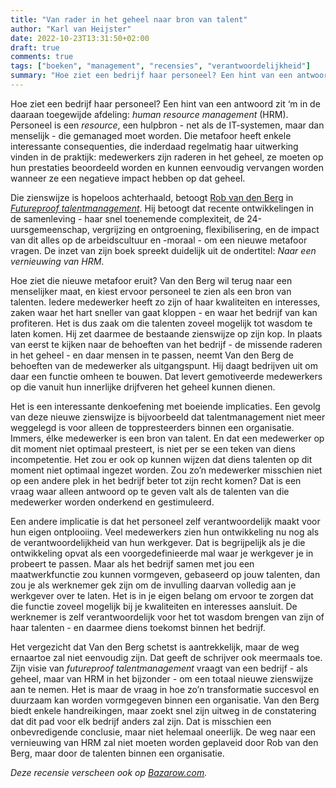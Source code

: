 ```yaml
---
title: "Van rader in het geheel naar bron van talent"
author: "Karl van Heijster"
date: 2022-10-23T13:31:50+02:00
draft: true
comments: true
tags: ["boeken", "management", "recensies", "verantwoordelijkheid"]
summary: "Hoe ziet een bedrijf haar personeel? Een hint van een antwoord zit ‘m in de daaraan toegewijde afdeling: *human resource management* (HRM). Personeel is een *resource*, een hulpbron - net als de IT-systemen, maar dan menselijk - die gemanaged moet worden. Die metafoor heeft enkele interessante consequenties, die inderdaad regelmatig haar uitwerking vinden in de praktijk: medewerkers zijn raderen in het geheel, ze moeten op hun prestaties beoordeeld worden en kunnen eenvoudig vervangen worden wanneer ze een negatieve impact hebben op dat geheel. Die zienswijze is hopeloos achterhaald, betoogt Rob van den Berg in *Futureproof talentmanagement*."
---
```


Hoe ziet een bedrijf haar personeel? Een hint van een antwoord zit ‘m in de daaraan toegewijde afdeling: *human resource management* (HRM). Personeel is een *resource*, een hulpbron - net als de IT-systemen, maar dan menselijk - die gemanaged moet worden. Die metafoor heeft enkele interessante consequenties, die inderdaad regelmatig haar uitwerking vinden in de praktijk: medewerkers zijn raderen in het geheel, ze moeten op hun prestaties beoordeeld worden en kunnen eenvoudig vervangen worden wanneer ze een negatieve impact hebben op dat geheel.


Die zienswijze is hopeloos achterhaald, betoogt [Rob van den Berg](https://www.linkedin.com/in/rob-van-den-berg-7b05181/) in [*Futureproof talentmanagement*](https://www.boomhogeronderwijs.nl/auteur/110-3890_Berg/100-10657_Futureproof-talentmanagement). Hij betoogt dat recente ontwikkelingen in de samenleving - haar snel toenemende complexiteit, de 24-uursgemeenschap, vergrijzing en ontgroening, flexibilisering, en de impact van dit alles op de arbeidscultuur en -moraal - om een nieuwe metafoor vragen. De inzet van zijn boek spreekt duidelijk uit de ondertitel: *Naar een vernieuwing van HRM*. 


Hoe ziet die nieuwe metafoor eruit? Van den Berg wil terug naar een menselijker maat, en kiest ervoor personeel te zien als een bron van talenten. Iedere medewerker heeft zo zijn of haar kwaliteiten en interesses, zaken waar het hart sneller van gaat kloppen - en waar het bedrijf van kan profiteren. Het is dus zaak om die talenten zoveel mogelijk tot wasdom te laten komen. Hij zet daarmee de bestaande zienswijze op zijn kop. In plaats van eerst te kijken naar de behoeften van het bedrijf - de missende raderen in het geheel - en daar mensen in te passen, neemt Van den Berg de behoeften van de medewerker als uitgangspunt. Hij daagt bedrijven uit om daar een functie omheen te bouwen. Dat levert gemotiveerde medewerkers op die vanuit hun innerlijke drijfveren het geheel kunnen dienen.


Het is een interessante denkoefening met boeiende implicaties. Een gevolg van deze nieuwe zienswijze is bijvoorbeeld dat talentmanagement niet meer weggelegd is voor alleen de toppresteerders binnen een organisatie. Immers, élke medewerker is een bron van talent. En dat een medewerker op dit moment niet optimaal presteert, is niet per se een teken van diens incompetentie. Het zou er ook op kunnen wijzen dat diens talenten op dit moment niet optimaal ingezet worden. Zou zo’n medewerker misschien niet op een andere plek in het bedrijf beter tot zijn recht komen? Dat is een vraag waar alleen antwoord op te geven valt als de talenten van die medewerker worden onderkend en gestimuleerd.


Een andere implicatie is dat het personeel zelf verantwoordelijk maakt voor hun eigen ontplooiing. Veel medewerkers zien hun ontwikkeling nu nog als de verantwoordelijkheid van hun werkgever. Dat is begrijpelijk als je die ontwikkeling opvat als een voorgedefinieerde mal waar je werkgever je in probeert te passen. Maar als het bedrijf samen met jou een maatwerkfunctie zou kunnen vormgeven, gebaseerd op jouw talenten, dan zou je als werknemer gek zijn om de invulling daarvan volledig aan je werkgever over te laten. Het is in je eigen belang om ervoor te zorgen dat die functie zoveel mogelijk bij je kwaliteiten en interesses aansluit. De werknemer is zelf verantwoordelijk voor het tot wasdom brengen van zijn of haar talenten - en daarmee diens toekomst binnen het bedrijf.


Het vergezicht dat Van den Berg schetst is aantrekkelijk, maar de weg ernaartoe zal niet eenvoudig zijn. Dat geeft de schrijver ook meermaals toe. Zijn visie van *futureproof talentmanagement* vraagt van een bedrijf - als geheel, maar van HRM in het bijzonder - om een totaal nieuwe zienswijze aan te nemen. Het is maar de vraag in hoe zo’n transformatie succesvol en duurzaam kan worden vormgegeven binnen een organisatie. Van den Berg biedt enkele handreikingen, maar zoekt snel zijn uitweg in de constatering dat dit pad voor elk bedrijf anders zal zijn. Dat is misschien een onbevredigende conclusie, maar niet helemaal oneerlijk. De weg naar een vernieuwing van HRM zal niet moeten worden geplaveid door Rob van den Berg, maar door de talenten binnen een organisatie.


*Deze recensie verscheen ook op [Bazarow.com](https://bazarow.com/).*
